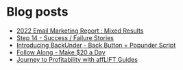 # Blog posts
<!-- BLOG-POST-LIST:START -->
- [2022 Email Marketing Report : Mixed Results](https://afflift.com/f/threads/2022-email-marketing-report-mixed-results.10283/)
- [Step 14 - Success / Failure Stories](https://afflift.com/f/threads/step-14-success-failure-stories.2951/)
- [Introducing BackUnder - Back Button + Popunder Script](https://afflift.com/f/threads/introducing-backunder-back-button-popunder-script.10073/)
- [Follow Along - Make $20 a Day](https://afflift.com/f/threads/follow-along-make-20-a-day.10149/)
- [Journey to Profitability with affLIFT Guides](https://afflift.com/f/threads/journey-to-profitability-with-afflift-guides.10148/)
<!-- BLOG-POST-LIST:END -->
